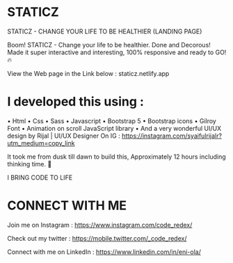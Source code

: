 # STATICZ
STATICZ - CHANGE YOUR LIFE TO BE HEALTHIER (LANDING PAGE)

Boom! STATICZ - Change your life to be healthier. Done and Decorous! Made it super interactive and interesting, 100% responsive and ready to GO!🔥

View the Web page in the Link below :
staticz.netlify.app

# I developed this using :

• Html
• Css
• Sass
• Javascript
• Bootstrap 5
• Bootstrap icons
• Gilroy Font
• Animation on scroll JavaScript library
• And a very wonderful UI/UX design by Rijal | UI/UX Designer On IG : https://instagram.com/syaifulrijalr?utm_medium=copy_link

It took me from dusk till dawn to build this, Approximately 12 hours including thinking time. :100:

I BRING CODE TO LIFE

# CONNECT WITH ME

Join me on Instagram : https://www.instagram.com/code_redex/

Check out my twitter : https://mobile.twitter.com/_code_redex/

Connect with me on LinkedIn : https://www.linkedin.com/in/eni-ola/
